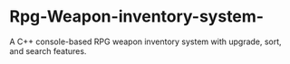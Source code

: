 # Rpg-Weapon-inventory-system-
A C++ console-based RPG weapon inventory system with upgrade, sort, and search features.
